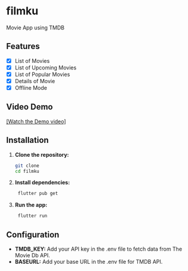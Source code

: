 # filmku

Movie App using TMDB

## Features

- [x] List of Movies
- [x] List of Upcoming Movies
- [x] List of Popular Movies
- [x] Details of Movie
- [x] Offline Mode

## Video Demo

[[Watch the Demo video]](https://drive.google.com/file/d/1_LDcVaKdp3n-72fGk11RSGRZbbpTRtEY/view?usp=sharing)


## Installation

1. **Clone the repository:**
   ```bash
   git clone 
   cd filmku
   ```

2. **Install dependencies:**
   ```bash
    flutter pub get
   ```

3. **Run the app:**
   ```bash
    flutter run
    ```

## Configuration
- **TMDB_KEY:** Add your API key in the .env file to fetch data from The Movie Db API.
- **BASEURL:** Add your base URL in the .env file for TMDB API.